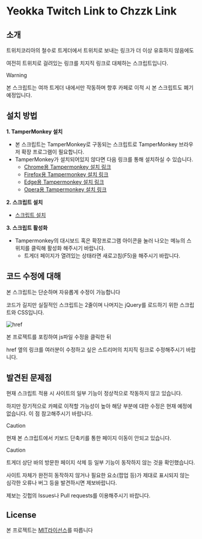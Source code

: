# Yeokka Twitch Link to Chzzk Link

## 소개

트위치코리아의 철수로 트게더에서 트위치로 보내는 링크가 더 이상 유효하지 않음에도

여전히 트위치로 걸려있는 링크를 치지직 링크로 대체하는 스크립트입니다.

>[!WARNING]
>본 스크립트는 여까 트게더 내에서만 작동하며 향후 카페로 이적 시 본 스크립트도 폐기예정입니다.

## 설치 방법
**1. TamperMonkey 설치**
  - 본 스크립트는 TamperMonkey로 구동되는 스크립트로 TamperMonkey 브라우저 확장 프로그램이 필요합니다.
  - TamperMonkey가 설치되어있지 않다면 다음 링크를 통해 설치하실 수 있습니다.
    - [Chrome용 Tampermonkey 설치 링크](https://chromewebstore.google.com/detail/tampermonkey/dhdgffkkebhmkfjojejmpbldmpobfkfo)
    - [Firefox용 Tampermonkey 설치 링크](https://addons.mozilla.org/en-US/firefox/addon/tampermonkey/)
    - [Edge용 Tampermonkey 설치 링크](https://microsoftedge.microsoft.com/addons/detail/iikmkjmpaadaobahmlepeloendndfphd)
    - [Opera용 Tampermonkey 설치 링크](https://addons.opera.com/en/extensions/details/tampermonkey-beta/)

**2.  스크립트 설치**
  - [스크립트 설치](https://github.com/maaxx-m/Yeokka-TGD-TwtichLink-to-ChzzkLink/blob/main/%ED%8A%B8%EA%B2%8C%EB%8D%94%20%EB%A7%81%ED%81%AC%20%EB%B3%80%EA%B2%BD.user.js?raw=true)


**3. 스크립트 활성화**
  - Tampermonkey의 대시보드 혹은 확장프로그램 아이콘을 눌러 나오는 메뉴의 스위치를 클릭해 활성화 해주시기 바랍니다.
    - 트게더 페이지가 열려있는 상태라면 새로고침(F5)을 해주시기 바랍니다.
   
## 코드 수정에 대해

본 스크립트는 단순하며 자유롭게 수정이 가능합니다

코드가 길지만 실질적인 스크립트는 2줄이며 나머지는 jQuery를 로드하기 위한 스크립트와 CSS입니다.

![href](https://github.com/maaxx-m/Yeokka-TGD-TwtichLink-to-ChzzkLink/assets/161996227/08512d46-6691-426f-ab26-7c3aa9c6c5f7)

본 프로젝트를 포킹하여 js파일 수정을 클릭한 뒤

href 옆의 링크를 여러분이 수정하고 싶은 스트리머의 치지직 링크로 수정해주시기 바랍니다.

## 발견된 문제점

현재 스크립트 적용 시 사이트의 일부 기능이 정상적으로 작동하지 않고 있습니다.

하지만 장기적으로 카페로 이적할 가능성이 높아 해당 부분에 대한 수정은 현재 예정에 없습니다. 이 점 참고해주시기 바랍니다.
>[!CAUTION]
>현재 본 스크립트에서 키보드 단축키를 통한 페이지 이동이 안되고 있습니다.

>[!CAUTION]
>트게더 상단 바의 방문한 페이지 삭제 등 일부 기능이 동작하지 않는 것을 확인했습니다.

사이트 자체가 완전히 동작하지 않거나 필요한 요소(팝업 등)가 제대로 표시되지 않는 심각한 오류나 버그 등을 발견하시면 제보바랍니다.

제보는 깃헙의 Issues나 Pull requests를 이용해주시기 바랍니다.

## License

본 프로젝트는 [MIT라이선스](https://github.com/maaxx-m/Yeokka-TGD-TwtichLink-to-ChzzkLink/blob/main/LICENSE)를 따릅니다
